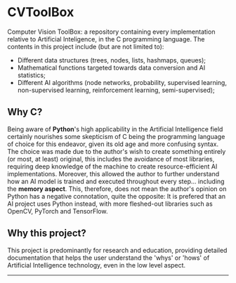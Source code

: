 # CVToolBox

Computer Vision ToolBox: a repository containing every implementation relative to Artificial Inteligence, in the C programming language. The contents in this project include (but are not limited to): 
- Different data structures (trees, nodes, lists, hashmaps, queues);
- Mathematical functions targeted towards data conversion and AI statistics;
- Different AI algorithms (node networks, probability, supervised learning, non-supervised learning, reinforcement learning, semi-supervised);

## Why C?

Being aware of **Python**'s high applicability in the Artificial Intelligence field certainly nourishes some skepticism of C being the programming language of choice for this endeavor, given its old age and more confusing syntax. 
The choice was made due to the author's wish to create something entirely (or most, at least) original, this includes the avoidance of most libraries, requiring deep knowledge of the machine to create resource-efficient AI implementations. Moreover, this allowed the author to further understand how an AI model is trained and executed throughout every step... including the **memory aspect**. This, therefore, does not mean the author's opinion on Python has a negative connotation, quite the opposite: It is prefered that an AI project uses Python instead, with more fleshed-out libraries such as OpenCV, PyTorch and TensorFlow.

## Why this project?

This project is predominantly for research and education, providing detailed documentation that helps the user understand the 'whys' or 'hows' of Artificial Intelligence technology, even in the low level aspect.

---
